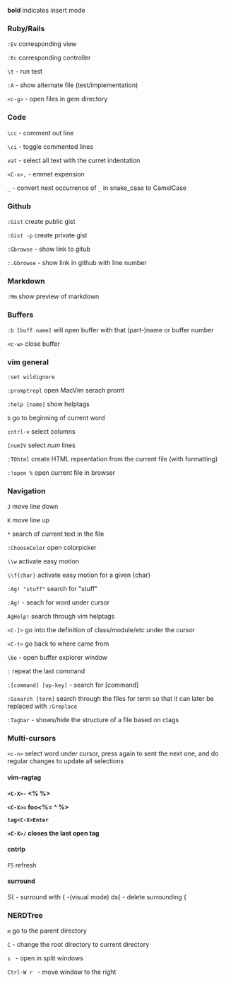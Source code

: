 **bold** indicates insert mode

### Ruby/Rails

`:Ev` corresponding view

`:Ec` corresponding controller

`\t`  - run test

`:A` - show alternate file (test/implementation)

`<c-g>` - open files in gem directory

### Code

`\cc` - comment out line

`\ci` - toggle commented lines

`vat` - select all text with the curret indentation

`<C-x>,` - emmet expension

`_` - convert next occurrence of `_` in snake_case to CamelCase

### Github
`:Gist` create public gist

`:Gist -p` create private gist

`:Gbrowse` - show link to gitub

`:.Gbrowse` - show link in github with line number

### Markdown

`:Mm` show preview of markdown

### Buffers
`:b [buff name]` will open buffer with that (part-)name or buffer number

`<c-w>` close buffer

### vim general

`:set wildignore`

`:promptrepl`  open MacVim serach promt

`:help [name]` show helptags

`b` go to beginning of current word

`cntrl-v` select columns

`[num]V` select _num_ lines

`:TOhtml` create HTML repsentation from the current file (with formatting)

`:!open %` open current file in browser

### Navigation

`J` move line down

`K` move line up

`*` search of current text in the file

`:ChooseColor` open colorpicker

`\\w` activate easy motion

`\\f{char}` activate easy motion for a given {char}

`:Ag! "stuff"` search for "stuff"

`:Ag!` - seach for word under cursor

`AgHelp!`  search through vim helptags

`<C-]>` go into the definition of class/module/etc under the cursor

`<C-t>` go back to where came from

`\be` - open buffer explorer window

`:`  repeat the last command

`:[command] [up-key]` - search for [command]

`:Gsearch [term]` search through the files for term so that it can later be replaced with `:Greplace`

`:Tagbar` - shows/hide the structure of a file based on ctags

### Multi-cursors

`<c-n>` select word under cursor, press again to sent the next one, and do regular changes to update all selections

#### vim-ragtag

**`<C-X>-`        <% %>**

**`<C-X>=`        foo<%= ^ %>**

**`tag<C-X>Enter` <tag></tag>**

**`<C-X>/`        closes the last open tag**

#### cntrlp
`F5` refresh

#### surround

S{ - surround with { -(visual mode)
ds{ - delete surrounding {

### NERDTree

`m` go to the parent directory

`C` - change the root directory to current directory

`s ` - open in split windows

`Ctrl-W r ` - move window to the right
